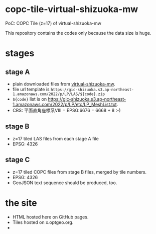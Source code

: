 # copc-tile-virtual-shizuoka-mw
PoC: COPC Tile (z=17) of virtual-shizuoka-mw

This repository contains the codes only because the data size is huge. 

# stages
## stage A
- plain downloaded files from [virtual-shizuoka-mw](https://www.geospatial.jp/ckan/dataset/virtual-shizuoka-mw/resource/1879dffe-f449-42e5-8371-2273300fa8b8).
- file url template is `https://gic-shizuoka.s3.ap-northeast-1.amazonaws.com/2022/p/LP/LAS/${code}.zip`
- `${code}` list is on https://gic-shizuoka.s3.ap-northeast-1.amazonaws.com/2022/p/LP/etc/LP_MeshList.txt.
- CRS: 平面直角座標系VIII = EPSG:6676 = 6668 + 8 :-)

## stage B
- z=17 tiled LAS files from each stage A file
- EPSG: 4326

## stage C
- z=17 tiled COPC files from stage B files, merged by tile numbers.
- EPSG: 4326
- GeoJSON text sequence should be produced, too.

# the site
- HTML hosted here on GitHub pages.
- Tiles hosted on x.optgeo.org.
- 

